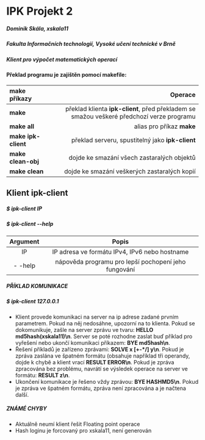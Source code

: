 # IPK Projekt 2
##### Dominik Skála, xskala11
##### Fakulta Informačních technologií, Vysoké učení technické v Brně

##### Klient pro výpočet matematických operací



#### Překlad programu je zajištěn pomocí makefile:

| make příkazy | Operace |
| :-------------------------- | --------:|
| **make** | překlad klienta **ipk-client**, před překladem se smažou veškeré předchozí verze programu |
| **make all** | alias pro příkaz **make** |
| **make ipk-client** | překlad serveru, spustitelný jako **ipk-client** |
| **make clean-obj** | dojde ke smazání všech zastaralých objektů |
| **make clean** | dojde ke smazání veškerých zastaralých kopií |

## Klient **ipk-client**
##### $ **ipk-client IP**
##### $ **ipk-client --help**

| Argument | Popis |
|:-----:| :-----:|
| IP | IP adresa ve formátu IPv4, IPv6 nebo hostname |
| - -help| nápověda programu pro lepší pochopení jeho fungování|

##### **PŘÍKLAD KOMUNIKACE**

##### $ ipk-client 127.0.0.1
* Klient provede komunikaci na server na ip adrese zadané prvním parametrem. Pokud na něj nedosáhne, upozorní na to klienta. Pokud se dokomunikuje, zašle na server zprávu ve tvaru: **HELLO md5hash(xskala11)\n**. Server se poté rozhodne zaslat buď příklad pro vyřešení nebo ukončí komunikaci příkazem: **BYE md5hash\n**.
* Řešení příkladů je zařízeno zprávami: **SOLVE x [+-*/] y\n**. Pokud je zpráva zaslána ve špatném formátu (obsahuje například tři operandy, dojde k chybě a klient vrací **RESULT ERROR\n**. Pokud je zpráva zpracována bez problému, navrátí se výsledek operace na server ve formátu: **RESULT z\n**.
* Ukončení komunikace je řešeno vždy zprávou: **BYE HASHMD5\n**. Pokud je zpráva ve špatném formátu, zpráva není zpracována a je načtena další.



##### **ZNÁMÉ CHYBY**
* Aktuálně neumí klient řešit Floating point operace
* Hash loginu je forcovaný pro xskala11, není generován
